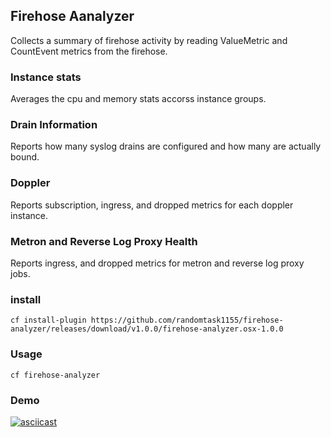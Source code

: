 ## Firehose Aanalyzer

Collects a summary of firehose activity by reading ValueMetric and CountEvent metrics from the firehose.

### Instance stats

Averages the cpu and memory stats accorss instance groups.

### Drain Information

Reports how many syslog drains are configured and how many are actually bound.

### Doppler 

Reports subscription, ingress, and dropped metrics for each doppler instance.

### Metron and Reverse Log Proxy Health
Reports ingress, and dropped metrics for metron and reverse log proxy jobs.

### install

```
cf install-plugin https://github.com/randomtask1155/firehose-analyzer/releases/download/v1.0.0/firehose-analyzer.osx-1.0.0
```

### Usage

```
cf firehose-analyzer
```

### Demo

[![asciicast](https://asciinema.org/a/pxJsQJm1SWTT0hmR8vhJEyjez.svg)](https://asciinema.org/a/pxJsQJm1SWTT0hmR8vhJEyjez)